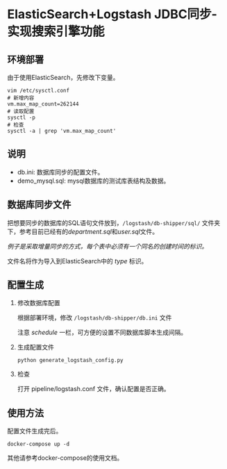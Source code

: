 # ElasticSearch+Logstash JDBC同步-实现搜索引擎功能

## 环境部署

由于使用ElasticSearch，先修改下变量。

```
vim /etc/sysctl.conf
# 新增内容
vm.max_map_count=262144
# 读取配置
sysctl -p
# 检查
sysctl -a | grep 'vm.max_map_count'
```

## 说明

* db.ini: 数据库同步的配置文件。
* demo_mysql.sql: mysql数据库的测试库表结构及数据。

## 数据库同步文件

把想要同步的数据库的SQL语句文件放到，`/logstash/db-shipper/sql/` 文件夹下，参考目前已经有的*department.sql*和*user.sql*文件。

*例子是采取增量同步的方式，每个表中必须有一个同名的创建时间的标识。*

文件名将作为导入到ElasticSearch中的 _type_ 标识。 

## 配置生成

1. 修改数据库配置 

	根据部署环境，修改 `/logstash/db-shipper/db.ini` 文件
	
	注意 _schedule_ 一栏，可方便的设置不同数据库脚本生成间隔。
	
2. 生成配置文件

	```
	python generate_logstash_config.py
	```

3. 检查

	打开 pipeline/logstash.conf 文件，确认配置是否正确。

## 使用方法

配置文件生成完后。

```
docker-compose up -d
```

其他请参考docker-compose的使用文档。


